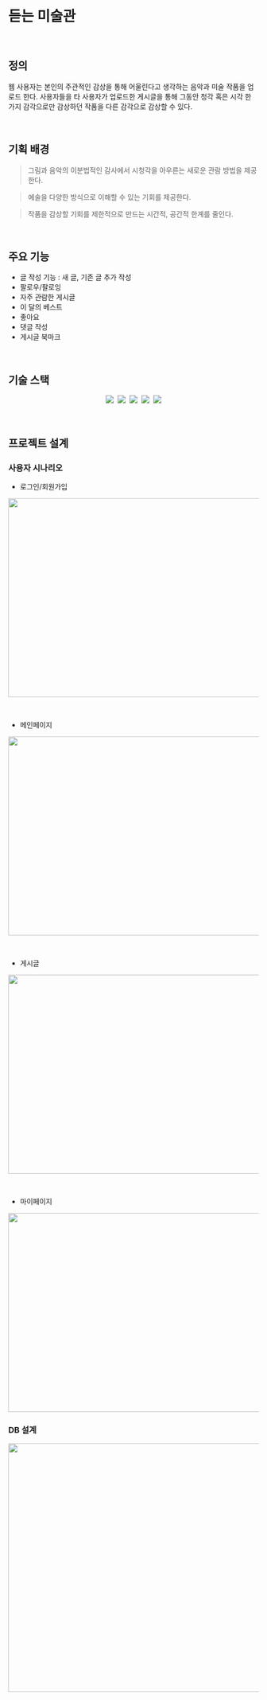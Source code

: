 # 듣는 미술관
<br/>

## 정의

<p> 웹 사용자는 본인의 주관적인 감상을 통해 어울린다고 생각하는 음악과 미술 작품을 업로드 한다. 사용자들을 타 사용자가 업로드한 게시글을 통해 그동안 청각 혹은 시각 한 가지 감각으로만 감상하던 작품을 다른 감각으로 감상할 수 있다.</p>

<br />

## 기획 배경
> 그림과 음악의 이분법적인 감사에서 시청각을 아우른는 새로운 관람 방법을 제공한다.

> 예술을 다양한 방식으로 이해할 수 있는 기회를 제공한다.

> 작품을 감상할 기회를 제한적으로  만드는 시간적, 공간적 한계를 줄인다.
 
<br />

## 주요 기능
- 글 작성 기능 : 새 글, 기존 글 추가 작성
- 팔로우/팔로잉
- 자주 관람한 게시글
- 이 달의 베스트
- 좋아요
- 댓글 작성
- 게시글 북마크

<br />

## 기술 스택
<p align = "center">
  <img src="https://img.shields.io/badge/JAVA-007396?style=flat-square&logo=JAVA&logoColor=white"/>&nbsp
  <img src="https://img.shields.io/badge/JSON-000000?style=flat-square&logo=JSON&logoColor=white"/>&nbsp
  <img src="https://img.shields.io/badge/HTML5-E34F26?style=flat-square&logo=HTML5&logoColor=white"/>&nbsp
  <img src="https://img.shields.io/badge/CSS-1572B6?style=flat-square&logo=CSS3&logoColor=white"/>&nbsp
  <img src="https://img.shields.io/badge/MySQL-4479A1?style=flat-square&logo=MySQL&logoColor=white"/>
</p> 

<br />

## **프로젝트 설계**
### 사용자 시나리오
- 로그인/회원가입
<p align = "center">
<img src = "https://user-images.githubusercontent.com/75723638/168974411-7545e69d-69e1-4d0f-85b2-7e0e4298e554.png" width="700" height="400"/> </p>

<br/>

- 메인페이지
<p align = "center">
<img src = "https://user-images.githubusercontent.com/75723638/168974407-c8b18172-f5d3-4d3d-8c28-f0f0f32d4906.png" width="700" height="400"/> </p>

<br/>

- 게시글
<p align = "center">
<img src = "https://user-images.githubusercontent.com/75723638/168974402-e4a82abb-f32e-4da5-b025-3134414bde80.png" width="700" height="400"/> </p>

</br>

- 마이페이지
<p align = "center">
<img src = "https://user-images.githubusercontent.com/75723638/168974397-9ead1d48-bda7-4e54-9a93-0d326878ef5b.png" width="700" height="400"/> </p>
  
### DB 설계
<p align = "center">
<img src = "https://user-images.githubusercontent.com/75723638/168973734-66dfbd3c-cad5-4a08-bdd8-a3f3c47c5227.png" width="700" height="500"/> </p>

